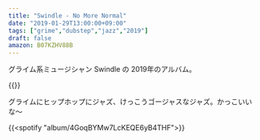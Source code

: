 ```yaml
---
title: "Swindle - No More Normal"
date: "2019-01-29T13:00:00+09:00"
tags: ["grime","dubstep","jazz","2019"]
draft: false
amazon: B07KZHV88B
---
```


グライム系ミュージシャン Swindle の 2019年のアルバム。

{{<youtube src="aN477hDkvQQ" title="Swindle & Kojey Radical - Coming Home">}}

グライムにヒップホップにジャズ、けっこうゴージャスなジャズ。かっこいいな〜

{{<spotify "album/4GoqBYMw7LcKEQE6yB4THF">}}
